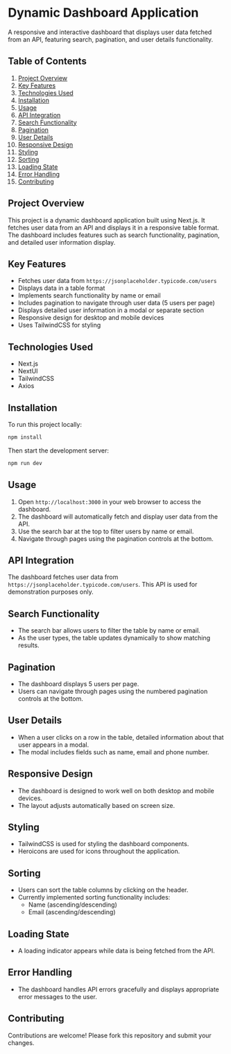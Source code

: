 # Dynamic Dashboard Application

A responsive and interactive dashboard that displays user data fetched from an API, featuring search, pagination, and user details functionality.

## Table of Contents

1. [Project Overview](#project-overview)
2. [Key Features](#key-features)
3. [Technologies Used](#technologies-used)
4. [Installation](#installation)
5. [Usage](#usage)
6. [API Integration](#api-integration)
7. [Search Functionality](#search-functionality)
8. [Pagination](#pagination)
9. [User Details](#user-details)
10. [Responsive Design](#responsive-design)
11. [Styling](#styling)
12. [Sorting](#sorting)
13. [Loading State](#loading-state)
14. [Error Handling](#error-handling)
15. [Contributing](#contributing)

## Project Overview

This project is a dynamic dashboard application built using Next.js. It fetches user data from an API and displays it in a responsive table format. The dashboard includes features such as search functionality, pagination, and detailed user information display.

## Key Features

-   Fetches user data from `https://jsonplaceholder.typicode.com/users`
-   Displays data in a table format
-   Implements search functionality by name or email
-   Includes pagination to navigate through user data (5 users per page)
-   Displays detailed user information in a modal or separate section
-   Responsive design for desktop and mobile devices
-   Uses TailwindCSS for styling

## Technologies Used

-   Next.js
-   NextUI
-   TailwindCSS
-   Axios

## Installation

To run this project locally:

```bash
npm install
```

Then start the development server:

```bash
npm run dev
```

## Usage

1. Open `http://localhost:3000` in your web browser to access the dashboard.
2. The dashboard will automatically fetch and display user data from the API.
3. Use the search bar at the top to filter users by name or email.
4. Navigate through pages using the pagination controls at the bottom.

## API Integration

The dashboard fetches user data from `https://jsonplaceholder.typicode.com/users`. This API is used for demonstration purposes only.

## Search Functionality

-   The search bar allows users to filter the table by name or email.
-   As the user types, the table updates dynamically to show matching results.

## Pagination

-   The dashboard displays 5 users per page.
-   Users can navigate through pages using the numbered pagination controls at the bottom.

## User Details

-   When a user clicks on a row in the table, detailed information about that user appears in a modal.
-   The modal includes fields such as name, email and phone number.

## Responsive Design

-   The dashboard is designed to work well on both desktop and mobile devices.
-   The layout adjusts automatically based on screen size.

## Styling

-   TailwindCSS is used for styling the dashboard components.
-   Heroicons are used for icons throughout the application.

## Sorting

-   Users can sort the table columns by clicking on the header.
-   Currently implemented sorting functionality includes:
    -   Name (ascending/descending)
    -   Email (ascending/descending)

## Loading State

-   A loading indicator appears while data is being fetched from the API.

## Error Handling

-   The dashboard handles API errors gracefully and displays appropriate error messages to the user.

## Contributing

Contributions are welcome! Please fork this repository and submit your changes.
